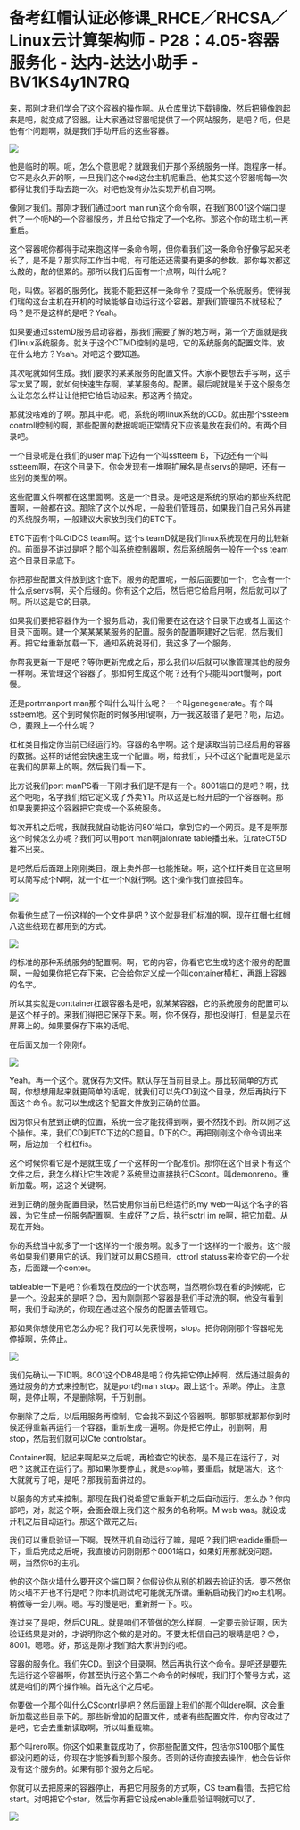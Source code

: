 # 备考红帽认证必修课_RHCE／RHCSA／Linux云计算架构师 - P28：4.05-容器服务化 - 达内-达达小助手 - BV1KS4y1N7RQ

来，那刚才我们学会了这个容器的操作啊。从仓库里边下载镜像，然后把镜像跑起来是吧，就变成了容器。让大家通过容器呢提供了一个网站服务，是吧？呃，但是他有个问题啊，就是我们手动开启的这些容器。



![](img/42c2f9872ba1b73fcbca045803cefd04_1.png)

他是临时的啊。呃，怎么个意思呢？就跟我们开那个系统服务一样。跑程序一样。它不是永久开的啊，一旦我们这个red这台主机呢重启。他其实这个容器呢每一次都得让我们手动去跑一次。对吧他没有办法实现开机自习啊。

像刚才我们。那刚才我们通过port man run这个命令啊，在我们8001这个端口提供了一个呃N的一个容器服务，并且给它指定了一个名称。那这个你的瑞主机一再重启。

这个容器呢你都得手动来跑这样一条命令啊，但你看我们这一条命令好像写起来老长了，是不是？那实际工作当中呢，有可能还还需要有更多的参数。那你每次都这么敲的，敲的很累的。那所以我们后面有一个点啊，叫什么呢？

呃，叫做。容器的服务化，我能不能把这样一条命令？变成一个系统服务。使得我们瑞的这台主机在开机的时候能够自动运行这个容器。那我们管理员不就轻松了吗？是不是这样的是吧？Yeah。

如果要通过sstemD服务启动容器，那我们需要了解的地方啊，第一个方面就是我们linux系统服务。就关于这个CTMD控制的是吧，它的系统服务的配置文件。放在什么地方？Yeah。对吧这个要知道。

其次呢就如何生成。我们要求的某某服务的配置文件。大家不要想去手写啊，这手写太累了啊，就如何快速生存啊，某某服务的。配置。最后呢就是关于这个服务怎么让怎怎么样让让他把它给启动起来。那这两个搞定。

那就没啥难的了啊。那其中呢。呃，系统的啊linux系统的CCD。就由那个ssteem controll控制的啊，那些配置的数据呢呃正常情况下应该是放在我们的。有两个目录吧。

一个目录呢是在我们的user map下边有一个叫sstteem B，下边还有一个叫sstteem啊，在这个目录下。你会发现有一堆啊扩展名是点servs的是吧，还有一些别的类型的啊。

这些配置文件啊都在这里面啊。这是一个目录。是吧这是系统的原始的那些系统配置啊，一般都在这。那除了这个以外呢，一般我们管理员，如果我们自己另外再建的系统服务啊，一般建议大家放到我们的ETC下。

ETC下面有个叫CtDCS team啊。这个s teamD就是我们linux系统现在用的比较新的。前面是不讲过是吧？那个叫系统控制器啊，然后系统服务一般在一个ss team这个目录目录底下。

你把那些配置文件放到这个底下。服务的配置呢，一般后面要加一个，它会有一个什么点servs啊，买个后缀的。你有这个之后，然后把它给启用啊，然后就可以了啊。所以这是它的目录。

如果我们要把容器作为一个服务启动，我们需要在这在这个目录下边或者上面这个目录下面啊。建一个某某某某服务的配置。服务的配置啊建好之后呢，然后我们再。把它给重新加载一下，通知系统说哥们，我这多了一个服务。

你帮我更新一下是吧？等你更新完成之后，那么我们以后就可以像管理其他的服务一样啊。来管理这个容器了。那如何生成这个呢？还有个只能叫port慢啊，port慢。

还是portmanport man那个叫什么叫什么呢？一个叫genegenerate。有个叫ssteem地。这个到时候你敲的时候多用t键啊，万一我这敲错了是吧？呃，后边。😊，要跟上一个什么呢？

杠杠类目指定你当前已经运行的。容器的名字啊。这个是读取当前已经启用的容器的数据。这样的话他会快速生成一个配置。啊，给我们，只不过这个配置呢是显示在我们的屏幕上的啊。然后我们看一下。

比方说我们port manPS看一下刚才我们是不是有一个。8001端口的是吧？啊，找这个吧呃，名字我们给它定义成了外卖Y1。所以这是已经开启的一个容器啊。那如果我要把这个容器把它变成一个系统服务。

每次开机之后呢，我就我就自动能访问801端口，拿到它的一个网页。是不是啊那这个时候怎么办呢？我们可以用port man啊jalonrate table播出来。江rateCT5D推不出来。

是吧然后后面跟上刚刚类目。跟上卖外部一也能推破。啊，这个杠杆类目在这里啊可以简写成个N啊，就一个杠一个N就行啊。这个操作我们直接回车。



![](img/42c2f9872ba1b73fcbca045803cefd04_3.png)

你看他生成了一份这样的一个文件是吧？这个就是我们标准的啊，现在红帽七红帽八这些统现在都用到的方式。

![](img/42c2f9872ba1b73fcbca045803cefd04_5.png)

的标准的那种系统服务的配置啊。啊，它的内容，你看它它生成的这个服务的配置啊，一般如果你把它存下来，它会给你定义成一个叫container横杠，再跟上容器的名字。

所以其实就是conttainer杠跟容器名是吧，就某某容器，它的系统服务的配置可以是这个样子的。来我们得把它保存下来。啊，你不保存，那也没得打，但是显示在屏幕上的。如果要保存下来的话呢。

在后面又加一个刚刚f。

![](img/42c2f9872ba1b73fcbca045803cefd04_7.png)

Yeah。再一个这个。就保存为文件。默认存在当前目录上。那比较简单的方式啊，你想想用起来就更简单的话呢，就我们可以先CD到这个目录，然后再执行下面这个命令。就可以生成这个配置文件放到正确的位置。

因为你只有放到正确的位置，系统一会才能找得到啊，要不然找不到。所以刚才这个操作。来，我们CD到ETC下边的C题目。D下的Ct。再把刚刚这个命令调出来啊，后边加一个杠杠fis。

这个时候你看它是不是就生成了一个这样的一个配准价。那你在这个目录下有这个文件之后，我怎么样让它生效呢？系统里边直接执行CScont。叫demonreno。重新加载。啊，这这个关键啊。

进到正确的服务配置目录，然后使用你当前已经运行的my web一叫这个名字的容器，为它生成一份服务配置啊。生成好了之后，执行sctrl im re啊，把它加载。从现在开始。

你的系统当中就多了一个这样的一个服务啊。就多了一个这样的一个服务。这个服务如果我们要用它的话。我们就可以用CS题目。cttrorl statuss来检查它的一个状态，后面跟一个conter。

tableable一下是吧？你看现在反应的一个状态啊，当然啊你现在看的时候呢，它是一个。没起来的是吧？😊，因为刚刚那个容器是我们手动洗的啊，他没有看到啊，我们手动洗的，你现在通过这个服务的配置去管理它。

那如果你想使用它怎么办呢？我们可以先获慢啊，stop。把你刚刚那个容器呢先停掉啊，先停止。

![](img/42c2f9872ba1b73fcbca045803cefd04_9.png)

我们先确认一下ID啊。8001这个DB48是吧？你先把它停止掉啊，然后通过服务的通过服务的方式来控制它。就是port的man stop。跟上这个。系啲。停止。注意啊，是停止啊，不是删除啊，千万别删。

你删除了之后，以后用服务再控制，它会找不到这个容器啊。那那那就那那你到时候还得重新再运行一个容器，重新生成一遍啊。你是把它停止，别删啊，用stop，然后我们就可以Cte controlstar。

Container啊。起起来啊起来之后呢，再检查它的状态。是不是正在运行了，对吧？这就正在运行了。那如果你要停止，就是stop嘛，要重启，就是瑞大，这个大就就亏了吧，是吧？那我前面讲过的。

以服务的方式来控制。那现在我们说希望它重新开机之后自动运行。怎么办？你内部吧，对，就这个啊，会面会跟上我们这个服务的名称啊。M web was。就设成开机之后自动运行。那这个做完之后。

我们可以重启验证一下啊。既然开机自动运行了嘛，是吧？我们把readide重启一下，重启完成之后呢，我直接访问刚刚那个8001端口，如果好用那就没问题。啊，当然你6的主机。

他的这个防火墙什么要开这个端口啊？你假设你从别的机器去验证的话。要不然你防火墙不开也不行是吧？你本机测试呢可能就无所谓。重新启动我们的ro主机啊。稍微等一会儿啊。嗯。写的慢是吧，重新掰一下。哎。

连过来了是吧，然后CURL。就是咱们不管做的怎么样啊，一定要去验证啊，因为验证结果是对的，才说明你这个做的是对的。不要太相信自己的眼睛是吧？😊，8001。嗯嗯。好，那这是刚才我们给大家讲到的呃。

容器的服务化。我们先CD。到这个目录啊。然后再执行这个命令。是吧还是要先先运行这个容器啊，你甚至执行这个第二个命令的时候呢，我们打个警号方式，这就是咱们的两个操作嘛。首先这个之后呢。

你要做一个那个叫什么CScontrl是吧？然后面跟上我们的那个叫dere啊，这会重新加载这些目录下的。那些新增加的配置文件，或者有些配置文件，你内容改过了是吧，它会去重新读取啊，所以叫重载嘛。

那个叫rero啊。你这个如果重载成功了，你那些配置文件，包括你S100那个属性都没问题的话，你现在才能够看到那个服务。否则的话你直接去操作，他会告诉你没有这个服务的。如果有那个服务之后呢。

你就可以去把原来的容器停止，再把它用服务的方式啊，CS team看错。去把它给start。对吧把它个star，然后你再把它设成enable重启验证啊就可以了。



![](img/42c2f9872ba1b73fcbca045803cefd04_11.png)